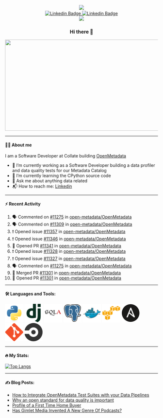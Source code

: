 <div id="header" align="center">
  <img src="https://media.giphy.com/media/5eLDrEaRGHegx2FeF2/giphy.gif" width="100"/>
</div>
<div id="badges" align="center">
  <a href="https://www.linkedin.com/in/teddycrepineau/">
    <img src="https://shields.io/badge/Linkedin-blue?logo=linkedin&logoColor=white&style=for-the-badge" alt="Linkedin Badge"/>
  </a>
  <a href="https://medium.com/@teddycrpineau">
    <img src="https://shields.io/badge/Medium-black?logo=medium&logoColor=white&style=for-the-badge" alt="Linkedin Badge"/>
  </a>
</div>
<div align="center">
  <img src="https://komarev.com/ghpvc/?username=TeddyCr&color=blue&style=flat-square" />
</div>

<h3 align="center">
Hi there 👋
</h3>
<div align="center">
  <img src="https://media.giphy.com/media/L8K62iTDkzGX6/giphy.gif" width="600" height="300"/>
</div>

---

#### :technologist: About me
I am a Software Developer at Collate building <a href="https://open-metadata.org"/>OpenMetadata</a>
- 🔭 I’m currently working as a Software Developer building a data profiler and data quality tests for our Metadata Catalog
- 🐍 I’m currently learning the CPython source code
- 💬 Ask me about anything data related
- 📬 How to reach me: [Linkedin](https://shields.io/badge/Linkedin-blue?logo=linkedin&logoColor=white&style=for-the-badge)

---

#### ⚡️ Recent Activity
<!--START_SECTION:activity-->
1. 🗣 Commented on [#11275](https://github.com/open-metadata/OpenMetadata/issues/11275) in [open-metadata/OpenMetadata](https://github.com/open-metadata/OpenMetadata)
2. 🗣 Commented on [#11309](https://github.com/open-metadata/OpenMetadata/issues/11309) in [open-metadata/OpenMetadata](https://github.com/open-metadata/OpenMetadata)
3. ❗️ Opened issue [#11357](https://github.com/open-metadata/OpenMetadata/issues/11357) in [open-metadata/OpenMetadata](https://github.com/open-metadata/OpenMetadata)
4. ❗️ Opened issue [#11346](https://github.com/open-metadata/OpenMetadata/issues/11346) in [open-metadata/OpenMetadata](https://github.com/open-metadata/OpenMetadata)
5. 💪 Opened PR [#11341](https://github.com/open-metadata/OpenMetadata/pull/11341) in [open-metadata/OpenMetadata](https://github.com/open-metadata/OpenMetadata)
6. ❗️ Opened issue [#11328](https://github.com/open-metadata/OpenMetadata/issues/11328) in [open-metadata/OpenMetadata](https://github.com/open-metadata/OpenMetadata)
7. ❗️ Opened issue [#11327](https://github.com/open-metadata/OpenMetadata/issues/11327) in [open-metadata/OpenMetadata](https://github.com/open-metadata/OpenMetadata)
8. 🗣 Commented on [#11275](https://github.com/open-metadata/OpenMetadata/issues/11275) in [open-metadata/OpenMetadata](https://github.com/open-metadata/OpenMetadata)
9. 🎉 Merged PR [#11301](https://github.com/open-metadata/OpenMetadata/pull/11301) in [open-metadata/OpenMetadata](https://github.com/open-metadata/OpenMetadata)
10. 💪 Opened PR [#11301](https://github.com/open-metadata/OpenMetadata/pull/11301) in [open-metadata/OpenMetadata](https://github.com/open-metadata/OpenMetadata)
<!--END_SECTION:activity-->

---

#### :hammer_and_wrench: Languages and Tools:
<div>
   <img src="https://github.com/devicons/devicon/blob/master/icons/python/python-original.svg" width="60" height="60"/>
   <img src="https://github.com/devicons/devicon/blob/master/icons/django/django-plain.svg" width="60" height="60"/>
   <img src="https://github.com/devicons/devicon/blob/master/icons/sqlalchemy/sqlalchemy-original.svg" width="60" height="60"/>
   <img src="https://github.com/devicons/devicon/blob/master/icons/postgresql/postgresql-original.svg" width="60" height="60"/>
   <img src="https://github.com/devicons/devicon/blob/master/icons/docker/docker-original.svg" width="60" height="60"/>
   <img src="https://github.com/devicons/devicon/blob/master/icons/amazonwebservices/amazonwebservices-original.svg" width="60" height="60"/>
   <img src="https://github.com/devicons/devicon/blob/master/icons/ansible/ansible-original.svg" width="60" height="60"/>
   <img src="https://github.com/devicons/devicon/blob/master/icons/git/git-original.svg" width="60" height="60"/>
   <img src="https://github.com/devicons/devicon/blob/master/icons/circleci/circleci-plain.svg" width="60" height="60"/>
</div>

---

#### 🔥 My Stats:
[![Top Langs](https://github-readme-stats.vercel.app/api/top-langs/?username=TeddyCr&layout=compact&hide=javascript,html,css)](https://github.com/anuraghazra/github-readme-stats)

---

#### ✍️ Blog Posts:
<!-- BLOG-POST-LIST:START -->
- [How to Integrate OpenMetadata Test Suites with your Data Pipelines](https://blog.open-metadata.org/how-to-integrate-openmetadata-test-suites-with-your-data-pipelines-d83fb55fa494?source=rss-16e0670af08f------2)
- [Why an open standard for data quality is important](https://blog.open-metadata.org/why-are-we-building-a-data-quality-standard-1753fae87259?source=rss-16e0670af08f------2)
- [Profile of a First Time Home Buyer](https://medium.com/@teddycrpineau/profile-of-a-first-time-home-buyer-f6498b9aacc8?source=rss-16e0670af08f------2)
- [Has Gimlet Media Invented A New Genre Of Podcasts?](https://medium.com/@teddycrpineau/has-gimlet-media-invented-the-plog-983533737398?source=rss-16e0670af08f------2)
<!-- BLOG-POST-LIST:END -->
